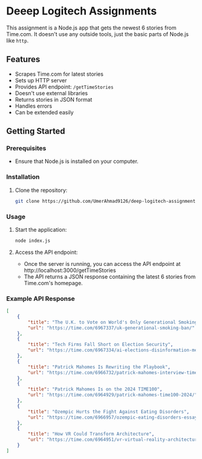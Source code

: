 # Deeep Logitech Assignments

This assignment is a Node.js app that gets the newest 6 stories from Time.com. It doesn't use any outside tools, just the basic parts of Node.js like `http`.

## Features

- Scrapes Time.com for latest stories
- Sets up HTTP server
- Provides API endpoint: `/getTimeStories`
- Doesn't use external libraries
- Returns stories in JSON format
- Handles errors
- Can be extended easily

## Getting Started

### Prerequisites

- Ensure that Node.js is installed on your computer.

### Installation

1. Clone the repository:
    ```bash
    git clone https://github.com/UmerAhmad9126/deep-logitech-assignments.git
    ```
### Usage

1. Start the application:
    ```bash
    node index.js
    ```

2. Access the API endpoint:
    - Once the server is running, you can access the API endpoint at http://localhost:3000/getTimeStories
    - The API returns a JSON response containing the latest 6 stories from Time.com's homepage.

### Example API Response

```json
[
    {
        "title": "The U.K. to Vote on World's Only Generational Smoking Ban",
        "url": "https://time.com/6967337/uk-generational-smoking-ban/"
    },
    {
        "title": "Tech Firms Fall Short on Election Security",
        "url": "https://time.com/6967334/ai-elections-disinformation-meta-tiktok/"
    },
    {
        "title": "Patrick Mahomes Is Rewriting the Playbook",
        "url": "https://time.com/6966732/patrick-mahomes-interview-time100-2024/"
    },
    {
        "title": "Patrick Mahomes Is on the 2024 TIME100",
        "url": "https://time.com/6964929/patrick-mahomes-time100-2024/"
    },
    {
        "title": "Ozempic Hurts the Fight Against Eating Disorders",
        "url": "https://time.com/6966957/ozempic-eating-disorders-essay/"
    },
    {
        "title": "How VR Could Transform Architecture",
        "url": "https://time.com/6964951/vr-virtual-reality-architecture-meta-quest/"
    }
]
